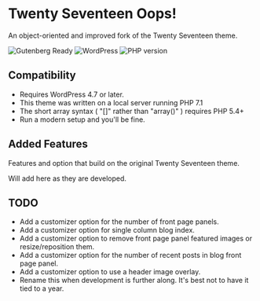 # Twenty Seventeen Oops!

An object-oriented and improved fork of the Twenty Seventeen theme.

![Gutenberg Ready](https://img.shields.io/badge/Gutenberg-ready-blue.svg)
![WordPress](https://img.shields.io/wordpress/v/akismet.svg?style=flat-square)
![PHP version](https://img.shields.io/php-eye/symfony/symfony.svg?style=flat-square)

## Compatibility

* Requires WordPress 4.7 or later.
* This theme was written on a local server running PHP 7.1
* The short array syntax ( "[]" rather than "array()" ) requires PHP 5.4+
* Run a modern setup and you'll be fine.

## Added Features

Features and option that build on the original Twenty Seventeen theme.

Will add here as they are developed.

## TODO

* Add a customizer option for the number of front page panels.
* Add a customizer option for single column blog index.
* Add a customizer option to remove front page panel featured images or resize/reposition them.
* Add a customizer option for the number of recent posts in  blog front page panel.
* Add a customizer option to use a header image overlay.
* Rename this when development is further along. It's best not to have it tied to a year.